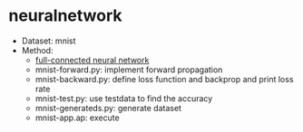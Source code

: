 # neuralnetwork

- Dataset: mnist
- Method:
  - [full-connected neural network](https://github.com/Abby-Liu/neuralnetwork/tree/master/mnist)
  - mnist-forward.py: implement forward propagation
  - mnist-backward.py: define loss function and backprop and print loss rate
  - mnist-test.py: use testdata to find the accuracy
  - mnist-generateds.py: generate dataset
  - mnist-app.ap: execute

